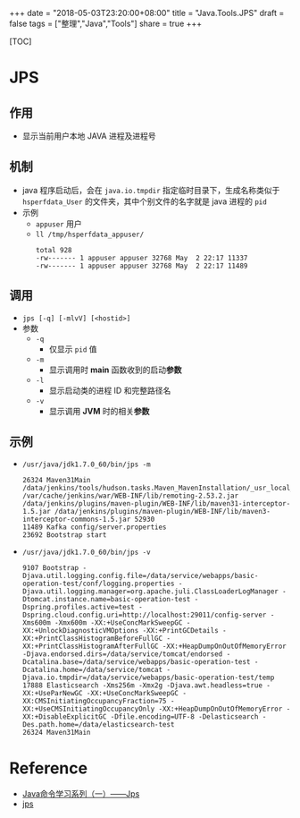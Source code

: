 +++
date = "2018-05-03T23:20:00+08:00"
title = "Java.Tools.JPS"
draft = false
tags = ["整理","Java","Tools"]
share = true
+++

[TOC]

# JPS
## 作用
- 显示当前用户本地 JAVA 进程及进程号

## 机制
- java 程序启动后，会在 `java.io.tmpdir` 指定临时目录下，生成名称类似于 `hsperfdata_User` 的文件夹，其中个别文件的名字就是 java 进程的 `pid`
- 示例
    - `appuser` 用户
    - `ll /tmp/hsperfdata_appuser/`
        ```
        total 928
        -rw------- 1 appuser appuser 32768 May  2 22:17 11337
        -rw------- 1 appuser appuser 32768 May  2 22:17 11489
        ```

## 调用
- `jps [-q] [-mlvV] [<hostid>]`
- 参数
    - `-q`
        - 仅显示 `pid` 值
    - `-m`
        - 显示调用时 **main** 函数收到的启动**参数**
    - `-l`
        - 显示启动类的进程 ID 和完整路径名
    - `-v`
        - 显示调用 **JVM** 时的相关**参数**

## 示例
- `/usr/java/jdk1.7.0_60/bin/jps -m`
    ```
    26324 Maven31Main /data/jenkins/tools/hudson.tasks.Maven_MavenInstallation/_usr_local_maven /var/cache/jenkins/war/WEB-INF/lib/remoting-2.53.2.jar /data/jenkins/plugins/maven-plugin/WEB-INF/lib/maven31-interceptor-1.5.jar /data/jenkins/plugins/maven-plugin/WEB-INF/lib/maven3-interceptor-commons-1.5.jar 52930
    11489 Kafka config/server.properties
    23692 Bootstrap start
    ```
- `/usr/java/jdk1.7.0_60/bin/jps -v`
    ```
    9107 Bootstrap -Djava.util.logging.config.file=/data/service/webapps/basic-operation-test/conf/logging.properties -Djava.util.logging.manager=org.apache.juli.ClassLoaderLogManager -Dtomcat.instance.name=basic-operation-test -Dspring.profiles.active=test -Dspring.cloud.config.uri=http://localhost:29011/config-server -Xms600m -Xmx600m -XX:+UseConcMarkSweepGC -XX:+UnlockDiagnosticVMOptions -XX:+PrintGCDetails -XX:+PrintClassHistogramBeforeFullGC -XX:+PrintClassHistogramAfterFullGC -XX:+HeapDumpOnOutOfMemoryError -Djava.endorsed.dirs=/data/service/tomcat/endorsed -Dcatalina.base=/data/service/webapps/basic-operation-test -Dcatalina.home=/data/service/tomcat -Djava.io.tmpdir=/data/service/webapps/basic-operation-test/temp
    17888 Elasticsearch -Xms256m -Xmx2g -Djava.awt.headless=true -XX:+UseParNewGC -XX:+UseConcMarkSweepGC -XX:CMSInitiatingOccupancyFraction=75 -XX:+UseCMSInitiatingOccupancyOnly -XX:+HeapDumpOnOutOfMemoryError -XX:+DisableExplicitGC -Dfile.encoding=UTF-8 -Delasticsearch -Des.path.home=/data/elasticsearch-test
    26324 Maven31Main
    ```


# Reference
- [Java命令学习系列（一）——Jps](http://www.hollischuang.com/archives/105)
- [jps](https://docs.oracle.com/javase/8/docs/technotes/tools/unix/jps.html)